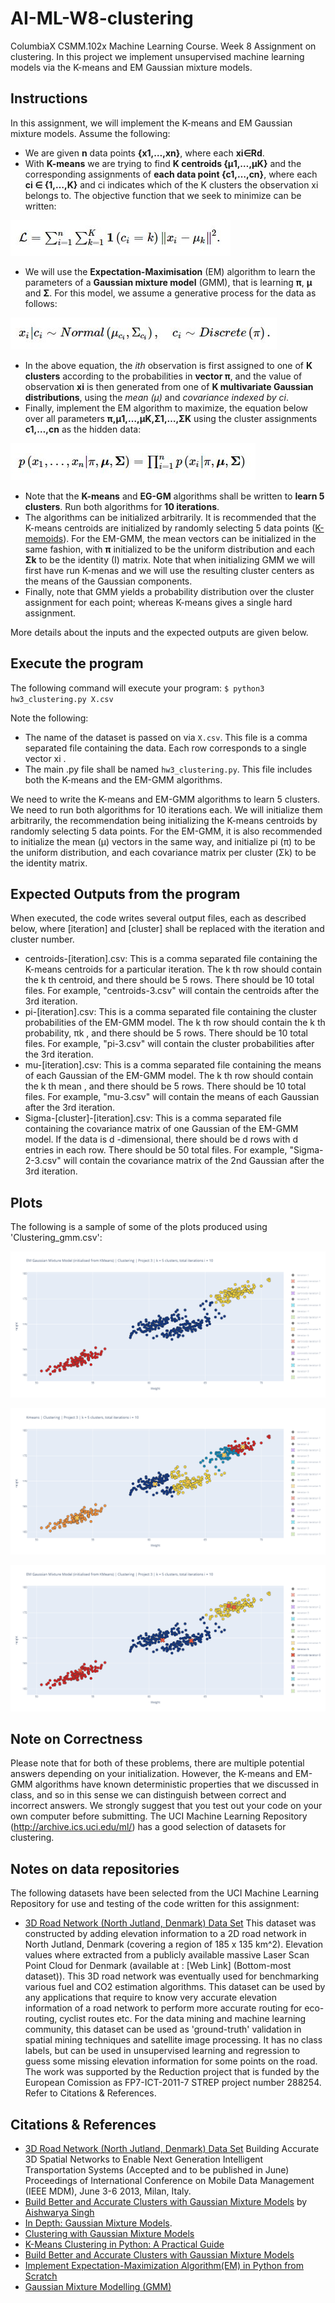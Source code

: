 ﻿# AI-ML-W8-clustering

ColumbiaX CSMM.102x Machine Learning Course. Week 8 Assignment on clustering. In this project we implement unsupervised machine learning models via the K-means and EM Gaussian mixture models.


## Instructions

In this assignment, we will implement the K-means and EM Gaussian mixture models. Assume the following:

- We are given **n** data points **{x1,…,xn}**, where each **xi∈Rd**.
- With **K-means** we are trying to find **K centroids {μ1,…,μK}** and the corresponding assignments of **each data point {c1,…,cn}**, where each **ci ∈ {1,…,K}** and ci indicates which of the K clusters the observation xi belongs to. The objective function that we seek to minimize can be written:

![equation_1: L=∑ni=1∑Kk=11(ci=k)∥xi−μk∥2.](./ref/eq1.JPG?raw=true)

- We will use the **Expectation-Maximisation** (EM) algorithm to learn the parameters of a **Gaussian mixture model** (GMM), that is learning **π**, **μ** and **Σ**. For this model, we assume a generative process for the data as follows:

![equation_2: xi|ci∼Normal(μci,Σci),ci∼Discrete(π).](./ref/eq2.JPG?raw=true)

- In the above equation, the  *ith* observation is first assigned to one of  **K  clusters** according to the probabilities in **vector  π**, and the value of observation  **xi**  is then generated from one of  **K multivariate Gaussian distributions**, using the *mean (μ)* and *covariance indexed by ci*. 
- Finally, implement the EM algorithm to maximize, the equation below over all parameters **π,μ1,…,μK,Σ1,…,ΣK** using the cluster assignments **c1,…,cn** as the hidden data:

![equation_3: p(x1,…,xn|π,μ,Σ)=∏ni=1p(xi|π,μ,Σ).](./ref/eq3.JPG?raw=true)

- Note that the **K-means** and **EG-GM** algorithms shall be written to **learn 5 clusters**. Run both algorithms for **10 iterations**. 
- The algorithms can be initialized arbitrarily. It is recommended that the K-means centroids are initialized by randomly selecting 5 data points ([K-memoids](https://en.wikipedia.org/wiki/K-medoids)). For the EM-GMM, the mean vectors can be initialized in the same fashion, with **π** initialized to be the uniform distribution and each **Σk** to be the identity (I) matrix. Note that when initializing GMM we will first have run K-menas and we will use the resulting cluster centers as the means of the Gaussian components.
- Finally, note that GMM yields a probability distribution over the cluster assignment for each point; whereas K-means gives a single hard assignment.

More details about the inputs and the expected outputs are given below.

## Execute the program

The following command will execute your program:
`$ python3 hw3_clustering.py X.csv`

Note the following:
- The name of the dataset is passed on via `X.csv`. This file is a comma separated file containing the data. Each row corresponds to a single vector xi .
- The main .py file shall be named `hw3_clustering.py`. This file includes both the K-means and the EM-GMM algorithms.

We need to write the K-means and EM-GMM algorithms to learn 5 clusters. We need to run both algorithms for 10 iterations each. We will initialize them arbitrarily, the recommendation being initializing the K-means centroids by randomly selecting 5 data points. For the EM-GMM, it is also recommended to initialize the mean (μ) vectors in the same way, and initialize pi (π) to be the uniform distribution, and each covariance matrix per cluster (Σk) to be the identity matrix. 

## Expected Outputs from the program

When executed, the code writes several output files, each as described below, where [iteration] and [cluster] shall be replaced with the iteration and cluster number.

- centroids-[iteration].csv: This is a comma separated file containing the K-means centroids for a particular iteration. The  k th row should contain the  k th centroid, and there should be 5 rows. There should be 10 total files. For example, "centroids-3.csv" will contain the centroids after the 3rd iteration.
- pi-[iteration].csv: This is a comma separated file containing the cluster probabilities of the EM-GMM model. The  k th row should contain the  k th probability,  πk , and there should be 5 rows. There should be 10 total files. For example, "pi-3.csv" will contain the cluster probabilities after the 3rd iteration.
- mu-[iteration].csv: This is a comma separated file containing the means of each Gaussian of the EM-GMM model. The  k th row should contain the  k th mean , and there should be 5 rows. There should be 10 total files. For example, "mu-3.csv" will contain the means of each Gaussian after the 3rd iteration.
- Sigma-[cluster]-[iteration].csv: This is a comma separated file containing the covariance matrix of one Gaussian of the EM-GMM model. If the data is  d -dimensional, there should be  d  rows with  d  entries in each row. There should be 50 total files. For example, "Sigma-2-3.csv" will contain the covariance matrix of the 2nd Gaussian after the 3rd iteration.

## Plots

The following is a sample of some of the plots produced using 'Clustering_gmm.csv':

![plot1](./images/newplot1.png?raw=true)

![plot2](./images/newplot2.png?raw=true)

![plot3](./images/newplot3.png?raw=true)


## Note on Correctness

Please note that for both of these problems, there are multiple potential answers depending on your initialization. However, the K-means and EM-GMM algorithms have known deterministic properties that we discussed in class, and so in this sense we can distinguish between correct and incorrect answers. We strongly suggest that you test out your code on your own computer before submitting. The UCI Machine Learning Repository (http://archive.ics.uci.edu/ml/) has a good selection of datasets for clustering.


## Notes on data repositories

The following datasets have been selected from the UCI Machine Learning Repository for use and testing of the code written for this assignment:

- [3D Road Network (North Jutland, Denmark) Data Set](http://archive.ics.uci.edu/ml/datasets/3D+Road+Network+%28North+Jutland%2C+Denmark%29) This dataset was constructed by adding elevation information to a 2D road network in North Jutland, Denmark (covering a region of 185 x 135 km^2). Elevation values where extracted from a publicly available massive Laser Scan Point Cloud for Denmark (available at : [Web Link] (Bottom-most dataset)). This 3D road network was eventually used for benchmarking various fuel and CO2 estimation algorithms. This dataset can be used by any applications that require to know very accurate elevation information of a road network to perform more accurate routing for eco-routing, cyclist routes etc. For the data mining and machine learning community, this dataset can be used as 'ground-truth' validation in spatial mining techniques and satellite image processing. It has no class labels, but can be used in unsupervised learning and regression to guess some missing elevation information for some points on the road. The work was supported by the Reduction project that is funded by the European Comission as FP7-ICT-2011-7 STREP project number 288254. Refer to Citations & References.

## Citations & References

- [3D Road Network (North Jutland, Denmark) Data Set](http://archive.ics.uci.edu/ml/datasets/3D+Road+Network+%28North+Jutland%2C+Denmark%29) Building Accurate 3D Spatial Networks to Enable Next Generation Intelligent Transportation Systems (Accepted and to be published in June) Proceedings of International Conference on Mobile Data Management (IEEE MDM), June 3-6 2013, Milan, Italy.
- [Build Better and Accurate Clusters with Gaussian Mixture Models](https://www.analyticsvidhya.com/blog/2019/10/gaussian-mixture-models-clustering/) by [Aishwarya Singh](https://www.analyticsvidhya.com/blog/author/aishwaryasingh/)
- [In Depth: Gaussian Mixture Models](https://jakevdp.github.io/PythonDataScienceHandbook/05.12-gaussian-mixtures.html).
- [Clustering with Gaussian Mixture Models](https://pythonmachinelearning.pro/clustering-with-gaussian-mixture-models/)
- [K-Means Clustering in Python: A Practical Guide](https://realpython.com/k-means-clustering-python/)
- [Build Better and Accurate Clusters with Gaussian Mixture Models](https://medium.com/analytics-vidhya/build-better-and-accurate-clusters-with-gaussian-mixture-models-ba9851154b1c)
- [Implement Expectation-Maximization Algorithm(EM) in Python from Scratch](https://towardsdatascience.com/implement-expectation-maximization-em-algorithm-in-python-from-scratch-f1278d1b9137)
- [Gaussian Mixture Modelling (GMM)](https://towardsdatascience.com/gaussian-mixture-modelling-gmm-833c88587c7f)